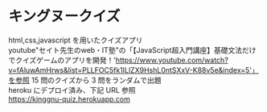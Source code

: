 # キングヌークイズ

html,css,javascript を用いたクイズアプリ<br>
youtube"セイト先生のweb・IT塾"の「【JavaScript超入門講座】基礎文法だけでクイズゲームのアプリを開発！'https://www.youtube.com/watch?v=fAluwAmHrws&list=PLLFOC5fk1ILlZX9HshL0ntSXxV-K88v5e&index=5'」を参照
15 問のクイズから 3 問をランダムで出題<br>
heroku にデプロイ済み、下記 URL 参照<br>
https://kinggnu-quiz.herokuapp.com
